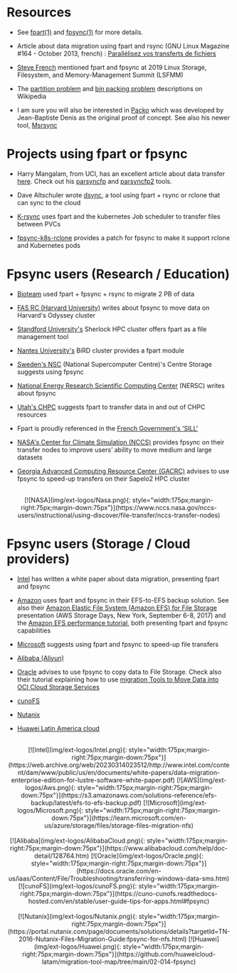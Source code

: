 # Resources

* See [fpart(1)](https://www.freebsd.org/cgi/man.cgi?query=fpart&apropos=0&sektion=0&manpath=FreeBSD+12.2-RELEASE+and+Ports&arch=default&format=html)
  and [fpsync(1)](https://www.freebsd.org/cgi/man.cgi?query=fpsync&apropos=0&sektion=0&manpath=FreeBSD+12.2-RELEASE+and+Ports&arch=default&format=html) for more details.

* Article about data migration using fpart and rsync (GNU Linux Magazine #164 - October 2013, french) :
  [Parallélisez vos transferts de fichiers](http://connect.ed-diamond.com/GNU-Linux-Magazine/GLMF-164/Parallelisez-vos-transferts-de-fichiers)

* [Steve French](https://lwn.net/Articles/789623/)
  mentioned fpart and fpsync at 2019 Linux Storage, Filesystem, and Memory-Management Summit (LSFMM)

* The [partition problem](http://en.wikipedia.org/wiki/Partition_problem) and
  [bin packing problem](http://en.wikipedia.org/wiki/Bin_packing_problem)
  descriptions on Wikipedia

* I am sure you will also be interested in [Packo](https://github.com/jbd/packo)
  which was developed by Jean-Baptiste Denis as the original proof of concept.
  See also his newer tool, [Msrsync](https://github.com/jbd/msrsync)

# Projects using fpart or fpsync

* Harry Mangalam, from UCI, has an excellent article about data transfer
  [here](http://moo.nac.uci.edu/~hjm/HOWTO_move_data.html). Check out his
  [parsyncfp](https://github.com/hjmangalam/parsyncfp) and
  [parsyncfp2](https://github.com/hjmangalam/parsyncfp2) tools.

* Dave Altschuler wrote [dsync](https://github.com/daltschu11/dsync), a tool
  using fpart + rsync or rclone that can sync to the cloud

* [K-rsync](https://doughgle.github.io/k-rsync/) uses fpart and the kubernetes
  Job scheduler to transfer files between PVCs

* [fpsync-k8s-rclone](https://github.com/aboovv1976/fpsync-k8s-rclone) provides
  a patch for fpsync to make it support rclone and Kubernetes pods

# Fpsync users (Research / Education)

* [Bioteam](https://www.slideshare.net/chrisdag/practical-petabyte-pushing)
  used fpart + fpsync + rsync to migrate 2 PB of data

* [FAS RC (Harvard University)](https://www.rc.fas.harvard.edu/resources/documentation/transferring-data-on-the-cluster/#fpsync)
   writes about fpsync to move data on Harvard's Odyssey cluster

* [Standford University's](https://www.sherlock.stanford.edu/docs/software/list/)
  Sherlock HPC cluster offers fpart as a file management tool

* [Nantes University's](https://bird2cluster.univ-nantes.fr/news/rappel_transfert_02/)
  BiRD cluster provides a fpart module

* [Sweden's NSC](https://www.nsc.liu.se/support/storage/snic-centrestorage/moving-data/)
  (National Supercomputer Centre)'s Centre Storage suggests using fpsync

* [National Energy Research Scientific Computing Center](https://www.spectrumscaleug.org/wp-content/uploads/2019/10/HPCXXL19-NERSC-Site-update.pdf)
  (NERSC) writes about fpsync

* [Utah's CHPC](https://www.chpc.utah.edu/documentation/data_services.php#ptt)
  suggests fpart to transfer data in and out of CHPC resources

* Fpart is proudly referenced in the [French Government's 'SILL'](https://code.gouv.fr/sill/detail?name=fpart)

* [NASA's Center for Climate Simulation (NCCS)](https://www.nccs.nasa.gov/nccs-users/instructional/using-discover/file-transfer/nccs-transfer-nodes)
  provides fpsync on their transfer nodes to improve users’ ability to move medium and large datasets

* [Georgia Advanced Computing Resource Center (GACRC)](https://wiki.gacrc.uga.edu/wiki/Transferring_Files#Transferring_Files_between_two_file_systems_on_Sapelo2)
  advises to use fpsync to speed-up transfers on their Sapelo2 HPC cluster

<br>
<center>
[![NASA](img/ext-logos/Nasa.png){: style="width:175px;margin-right:75px;margin-down:75px"}](https://www.nccs.nasa.gov/nccs-users/instructional/using-discover/file-transfer/nccs-transfer-nodes)
</center>

# Fpsync users (Storage / Cloud providers)

* [Intel](https://web.archive.org/web/20230314023512/http://www.intel.com/content/dam/www/public/us/en/documents/white-papers/data-migration-enterprise-edition-for-lustre-software-white-paper.pdf)
  has written a white paper about data migration, presenting fpart and fpsync

* [Amazon](https://s3.amazonaws.com/solutions-reference/efs-backup/latest/efs-to-efs-backup.pdf)
  uses fpart and fpsync in their EFS-to-EFS backup solution. See also their
  [Amazon Elastic File System (Amazon EFS) for File Storage](https://www.slideshare.net/AmazonWebServices/amazon-elastic-file-system-amazon-efs-for-file-storage)
  presentation (AWS Storage Days, New York, September 6-8, 2017) and the
  [Amazon EFS performance tutorial](https://github.com/aws-samples/amazon-efs-tutorial/tree/master/performance),
  both presenting fpart and fpsync capabilities

* [Microsoft](https://learn.microsoft.com/en-us/azure/storage/files/storage-files-migration-nfs)
  suggests using fpart and fpsync to speed-up file transfers

* [Alibaba (Aliyun)](https://www.alibabacloud.com/help/doc-detail/128764.htm)

* [Oracle](https://docs.oracle.com/en-us/iaas/Content/File/Troubleshooting/transferring-windows-data-sms.htm)
  advises to use fpsync to copy data to File Storage. Check also their tutorial
  explaining how to use
  [migration Tools to Move Data into OCI Cloud Storage Services](https://docs.oracle.com/en/learn/migr-ocistorage-p1/)

* [cunoFS](https://cuno-cunofs.readthedocs-hosted.com/en/stable/user-guide-tips-for-apps.html#fpsync)

* [Nutanix](https://portal.nutanix.com/page/documents/solutions/details?targetId=TN-2016-Nutanix-Files-Migration-Guide:fpsync-for-nfs.html)

* [Huawei Latin America cloud](https://github.com/huaweicloud-latam/migration-tool-map/tree/main/02-014-fpsync)

<br>
<center>
[![Intel](img/ext-logos/Intel.png){: style="width:175px;margin-right:75px;margin-down:75px"}](https://web.archive.org/web/20230314023512/http://www.intel.com/content/dam/www/public/us/en/documents/white-papers/data-migration-enterprise-edition-for-lustre-software-white-paper.pdf)
[![AWS](img/ext-logos/Aws.png){: style="width:175px;margin-right:75px;margin-down:75px"}](https://s3.amazonaws.com/solutions-reference/efs-backup/latest/efs-to-efs-backup.pdf)
[![Microsoft](img/ext-logos/Microsoft.png){: style="width:175px;margin-right:75px;margin-down:75px"}](https://learn.microsoft.com/en-us/azure/storage/files/storage-files-migration-nfs)
</center>
<br>
<center>
[![Alibaba](img/ext-logos/AlibabaCloud.png){: style="width:175px;margin-right:75px;margin-down:75px"}](https://www.alibabacloud.com/help/doc-detail/128764.htm)
[![Oracle](img/ext-logos/Oracle.png){: style="width:175px;margin-right:75px;margin-down:75px"}](https://docs.oracle.com/en-us/iaas/Content/File/Troubleshooting/transferring-windows-data-sms.htm)
[![cunoFS](img/ext-logos/cunoFS.png){: style="width:175px;margin-right:75px;margin-down:75px"}](https://cuno-cunofs.readthedocs-hosted.com/en/stable/user-guide-tips-for-apps.html#fpsync)
</center>
<br>
<center>
[![Nutanix](img/ext-logos/Nutanix.png){: style="width:175px;margin-right:75px;margin-down:75px"}](https://portal.nutanix.com/page/documents/solutions/details?targetId=TN-2016-Nutanix-Files-Migration-Guide:fpsync-for-nfs.html)
[![Huawei](img/ext-logos/Huawei.png){: style="width:175px;margin-right:75px;margin-down:75px"}](https://github.com/huaweicloud-latam/migration-tool-map/tree/main/02-014-fpsync)
</center>
